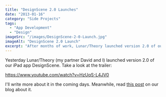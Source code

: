 ```yaml
---
title: "DesignScene 2.0 Launches"
date: "2013-01-16"
category: "Side Projects"
tags:
  - "App Development"
  - "Design"
imageSrc: "/images/DesignScene-2-0-Launch.jpg"
imageAlt: "DesignScene 2.0 Launch"
excerpt: "After months of work, Lunar/Theory launched version 2.0 of our iPad app DesignScene. Here's a look at the trailer and a post about the launch."
---
```


Yesterday Lunar/Theory (my partner David and I) launched version 2.0 of our iPad app DesignScene. Take a look at the trailer:

https://www.youtube.com/watch?v=HzUqS-L4JV0

I'll write more about it in the coming days. Meanwhile, read [this post](http://blog.lunar-theory.com/post/40517565743/introducing-designsene-v2) on our blog about it.
